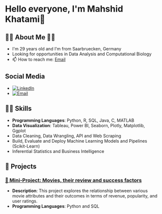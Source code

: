 # Hello everyone, I'm Mahshid Khatami👋


## 👩‍💻 About Me 👩‍💻
- I'm 29 years old and I'm from Saarbruecken, Germany
- Looking for opportunities in Data Analysis and Computational Biology  
- 📫 How to reach me: [Email](khatami.mahshid@gmail.com)





## Social Media
- [![LinkedIn](https://img.shields.io/badge/LinkedIn-Connect-blue)](https://www.linkedin.com/in/mahshidkhatami-data-analyst)
- [![Email](https://img.shields.io/badge/Email-Connect-blue)](mailto:khatami.mahshid@gmail.com)



## 🧑‍💼 Skills
- **Programming Languages**: Python, R, SQL, Java, C, MATLAB
- **Data Visualization**: Tableau, Power BI, Seaborn, Plotly, Matplotlib, Ggplot 
- Data Cleaning, Data Wrangling, API and Web Scraping
- Build, Evaluate and Deploy Machine Learning Models and Pipelines (Scikit-Learn)
- Inferential Statistics and Business Intelligence


## 📝 Projects
### [🎥 Mini-Project: Movies, their review and success factors](https://github.com/mahshid1373/mp_movies_sql)
- **Description**: This project explores the relationship between various movie attributes and their outcomes in terms of revenue, popularity, and user ratings.
- **Programming Languages**: Python and SQL
